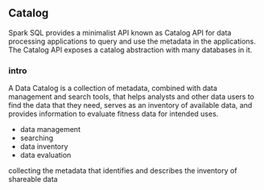 ## Catalog

Spark SQL provides a minimalist API known as Catalog API for data processing applications to query and use the metadata in the applications. The Catalog API exposes a catalog abstraction with many databases in it. 



### intro

A Data Catalog is a collection of metadata, combined with data management and search tools, that helps analysts and other data users to find the data that they need, serves as an inventory of available data, and provides information to evaluate fitness data for intended uses.

* data management
* searching
* data inventory
* data evaluation

collecting the metadata that identifies and describes the inventory of shareable data